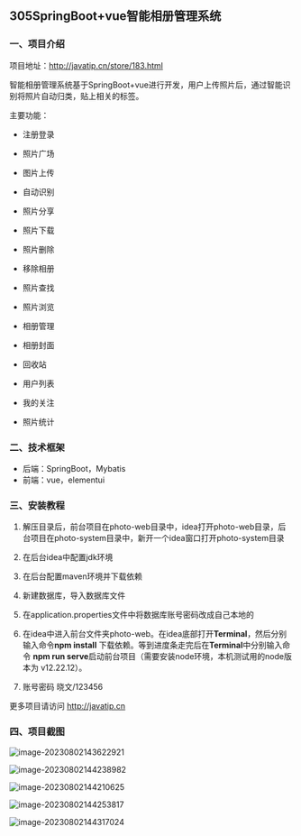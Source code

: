 ## 305SpringBoot+vue智能相册管理系统

### 一、项目介绍

项目地址：http://javatip.cn/store/183.html

智能相册管理系统基于SpringBoot+vue进行开发，用户上传照片后，通过智能识别将照片自动归类，贴上相关的标签。

主要功能：

- 注册登录
- 照片广场
- 图片上传
- 自动识别
- 照片分享
- 照片下载
- 照片删除
- 移除相册
- 照片查找
- 照片浏览

- 相册管理
- 相册封面
- 回收站
- 用户列表
- 我的关注
- 照片统计

### 二、技术框架

- 后端：SpringBoot，Mybatis
- 前端：vue，elementui

### 三、安装教程

1. 解压目录后，前台项目在photo-web目录中，idea打开photo-web目录，后台项目在photo-system目录中，新开一个idea窗口打开photo-system目录
2. 在后台idea中配置jdk环境
3. 在后台配置maven环境并下载依赖
4. 新建数据库，导入数据库文件
5. 在application.properties文件中将数据库账号密码改成自己本地的

6. 在idea中进入前台文件夹photo-web。在idea底部打开**Terminal**，然后分别输入命令**npm install** 下载依赖。等到进度条走完后在**Terminal**中分别输入命令 **npm run serve**启动前台项目（需要安装node环境，本机测试用的node版本为 v12.22.12）。

7. 账号密码 晓文/123456

更多项目请访问 http://javatip.cn

### 四、项目截图

![image-20230802143622921](http://image.javatip.cn/bysj/20230802143623.png)

![image-20230802144238982](http://image.javatip.cn/bysj/20230802144239.png)

![image-20230802144210625](http://image.javatip.cn/bysj/20230802144210.png)

![image-20230802144253817](http://image.javatip.cn/bysj/20230802144253.png)

![image-20230802144317024](http://image.javatip.cn/bysj/20230802144317.png)
